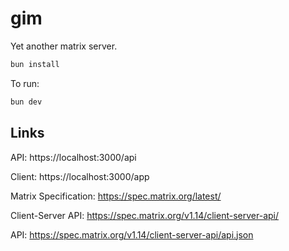 # gim

Yet another matrix server.

```bash
bun install
```

To run:
```bash
bun dev
```

## Links

API: https://localhost:3000/api

Client: https://localhost:3000/app

Matrix Specification: https://spec.matrix.org/latest/

Client-Server API: https://spec.matrix.org/v1.14/client-server-api/

API: https://spec.matrix.org/v1.14/client-server-api/api.json
